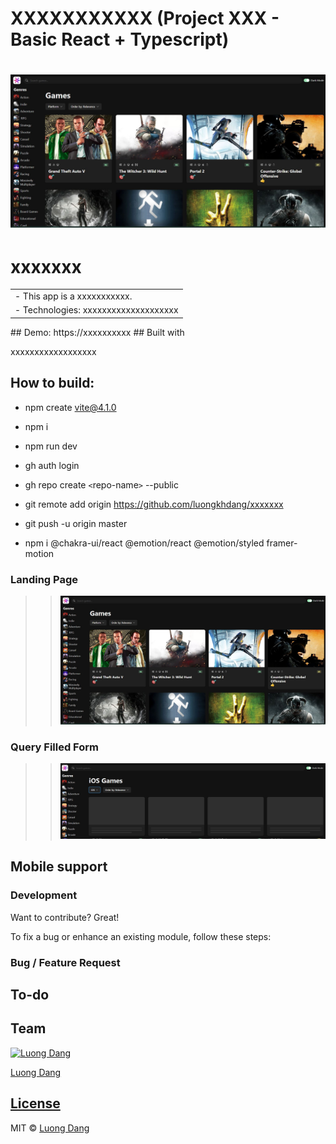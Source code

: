 # XXXXXXXXXXX (Project XXX - Basic React + Typescript)

# ![xxxxxxxxxxxxxx (Project xx - xxxxxx)](demo.JPG)

# xxxxxxx

<table>
<tr>
<td>
  - This app is a xxxxxxxxxxx.
 </td>
</tr>
<tr>
<td>
  - Technologies: xxxxxxxxxxxxxxxxxxxx
 </td>
</tr>
</table>
## Demo: https://xxxxxxxxxx
## Built with

xxxxxxxxxxxxxxxxxx

## How to build:

- npm create vite@4.1.0
- npm i
- npm run dev
- gh auth login
- gh repo create `<`repo-name`>` --public
- git remote add origin https://github.com/luongkhdang/xxxxxxx
- git push -u origin master

- npm i @chakra-ui/react @emotion/react @emotion/styled framer-motion

### Landing Page

> > ![](demo.JPG)

### Query Filled Form

> > ![](demo2.JPG)

## Mobile support

### Development

Want to contribute? Great!

To fix a bug or enhance an existing module, follow these steps:

### Bug / Feature Request

## To-do

## Team

[![Luong Dang](https://avatars.githubusercontent.com/luongkhdang?v=2&s=100)](https://github.com/luongkhdang)

[Luong Dang](https://github.com/luongkhdang)

## [License](https://github.com/luongkhdang/xxxxx/LICENSE.md)

MIT © [Luong Dang ](https://github.com/luongkhdang)
